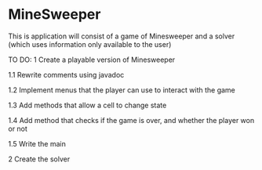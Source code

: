 # MineSweeper
This is application will consist of a game of Minesweeper and a solver (which uses information only available to the user)


TO DO:
1 Create a playable version of Minesweeper

1.1 Rewrite comments using javadoc
  
1.2 Implement menus that the player can use to interact with the game
  
1.3 Add methods that allow a cell to change state

1.4 Add method that checks if the game is over, and whether the player won or not
  
1.5 Write the main
  
2 Create the solver
